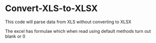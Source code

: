 # Convert-XLS-to-XLSX

This code will parse data from XLS without converting to XLSX

The excel has formulae which when read using default methods turn out blank or 0

